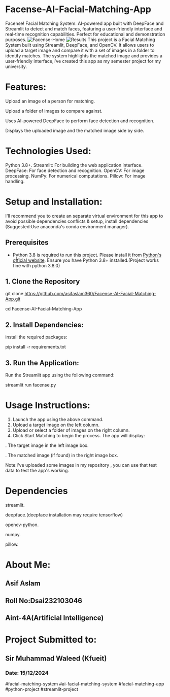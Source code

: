 # Facense-AI-Facial-Matching-App
Facense! Facial Matching System: AI-powered app built with DeepFace and Streamlit to detect and match faces, featuring a user-friendly interface and real-time recognition capabilities. Perfect for educational and demonstration purposes.
![Facense-Home](https://github.com/user-attachments/assets/13712a3e-87de-4c4b-af68-fd89f4861869)
![Results](https://github.com/user-attachments/assets/4946fd63-ce6a-4ad0-8b08-70194648aac2)
This project is a Facial Matching System built using Streamlit, DeepFace, and OpenCV. It allows users to upload a target image and compare it with a set of images in a folder to identify matches. The system highlights the matched image and provides a user-friendly interface,i've created this app as my semester project for my university.

# Features:
Upload an image of a person for matching.

Upload a folder of images to compare against.

Uses AI-powered DeepFace to perform face detection and recognition.

Displays the uploaded image and the matched image side by side.

# Technologies Used:
Python 3.8+. 
Streamlit: For building the web application interface. 
DeepFace: For face detection and recognition.
OpenCV: For image processing.
NumPy: For numerical computations.
Pillow: For image handling.

# Setup and Installation:
I'll recommend you to create an separate virtual environment for this app to avoid possible dependencies conflicts 
& setup, install dependencies (Suggested:Use anaconda's conda environment manager).

## Prerequisites
- Python 3.8 is required to run this project. Please install it from [Python's official website](https://www.python.org/downloads/).
Ensure you have Python 3.8+ installed.(Project works fine with python 3.8.0)

## 1. Clone the Repository
git clone https://github.com/asifaslam360/Facense-AI-Facial-Matching-App.git

cd  Facense-AI-Facial-Matching-App
## 2. Install Dependencies:
install the required packages:

pip install -r requirements.txt
## 3. Run the Application:
Run the Streamlit app using the following command:

streamlit run facense.py

# Usage Instructions:
1. Launch the app using the above command.
2. Upload a target image on the left column.
3. Upload or select a folder of images on the right column.
4. Click Start Matching to begin the process.
  The app will display:

. The target image in the left image box.

. The matched image (if found) in the right image box.

Note:I've uploaded some images in my repository , you can use that test data to test the app's working.

# Dependencies
streamlit. 

deepface.(deepface installation may require tensorflow)

opencv-python. 

numpy. 

pillow. 

# About Me:
## Asif Aslam
## Roll No:Dsai232103046
## Aint-4A(Artificial Intelligence)

# Project Submitted to:
## Sir Muhammad Waleed (Kfueit)
### Date: 15/12/2024

#facial-matching-system #ai-facial-matching-system #facial-matching-app #python-project #streamlit-project




